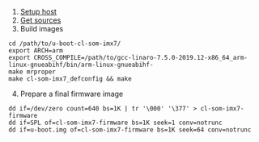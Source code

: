 1. [Setup host](../host_configuration.md)
2. [Get sources](imx7_getting_sources.md)
3. Build images
```
cd /path/to/u-boot-cl-som-imx7/
export ARCH=arm
export CROSS_COMPILE=/path/to/gcc-linaro-7.5.0-2019.12-x86_64_arm-linux-gnueabihf/bin/arm-linux-gnueabihf-
make mrproper
make cl-som-imx7_defconfig && make
```
4. Prepare a final firmware image
```
dd if=/dev/zero count=640 bs=1K | tr '\000' '\377' > cl-som-imx7-firmware
dd if=SPL of=cl-som-imx7-firmware bs=1K seek=1 conv=notrunc
dd if=u-boot.img of=cl-som-imx7-firmware bs=1K seek=64 conv=notrunc
```
